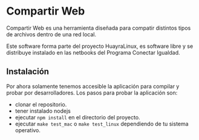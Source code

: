 Compartir Web
=============

Compartir Web es una herramienta diseñada para compatir distintos tipos
de archivos dentro de una red local.

Este software forma parte del proyecto HuayraLinux, es software libre y
se distribuye instalado en las netbooks del Programa Conectar Igualdad.


Instalación
-----------

Por ahora solamente tenemos accesible la aplicación para compilar
y probar por desarrolladores. Los pasos para probar la aplicación
son:

- clonar el repositorio.
- tener instalado nodejs
- ejecutar `npm install` en el directorio del proyecto.
- ejecutar `make test_mac` o `make test_linux` dependiendo de tu sistema operativo.